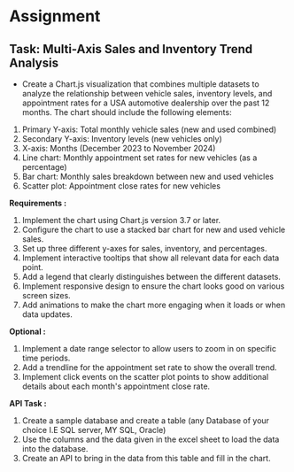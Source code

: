 # Assignment
## Task: Multi-Axis Sales and Inventory Trend Analysis

- Create a Chart.js visualization that combines multiple datasets to analyze the relationship between vehicle sales, inventory levels, and appointment rates for a USA automotive dealership over the past 12 months. The chart should include the following elements:
1. Primary Y-axis: Total monthly vehicle sales (new and used combined)
2. Secondary Y-axis: Inventory levels (new vehicles only)
3. X-axis: Months (December 2023 to November 2024)
4. Line chart: Monthly appointment set rates for new vehicles (as a percentage)
5. Bar chart: Monthly sales breakdown between new and used vehicles
6. Scatter plot: Appointment close rates for new vehicles
 
**Requirements :**
1. Implement the chart using Chart.js version 3.7 or later.
2. Configure the chart to use a stacked bar chart for new and used vehicle sales.
3. Set up three different y-axes for sales, inventory, and percentages.
4. Implement interactive tooltips that show all relevant data for each data point.
5. Add a legend that clearly distinguishes between the different datasets.
6. Implement responsive design to ensure the chart looks good on various screen sizes.
7. Add animations to make the chart more engaging when it loads or when data updates.
 
**Optional :**
1. Implement a date range selector to allow users to zoom in on specific time periods.
2. Add a trendline for the appointment set rate to show the overall trend.
3. Implement click events on the scatter plot points to show additional details about each month's appointment close rate.
 
**API Task :**
1. Create a sample database and create a table (any Database of your choice I.E SQL server, MY SQL, Oracle)
2. Use the columns and the data given in the excel sheet to load the data into the database.
3. Create an API to bring in the data from this table and fill in the chart.
